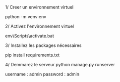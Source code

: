 1/ Creer un environnement virtuel 

python -m venv env

2/ Activez l'environnement virtuel 

env\Scripts\activate.bat


3/  Installez les packages nécessaires 

pip install requirements.txt

4/ Demmarez le serveur
python manage.py runserver


username : admin
password : admin
